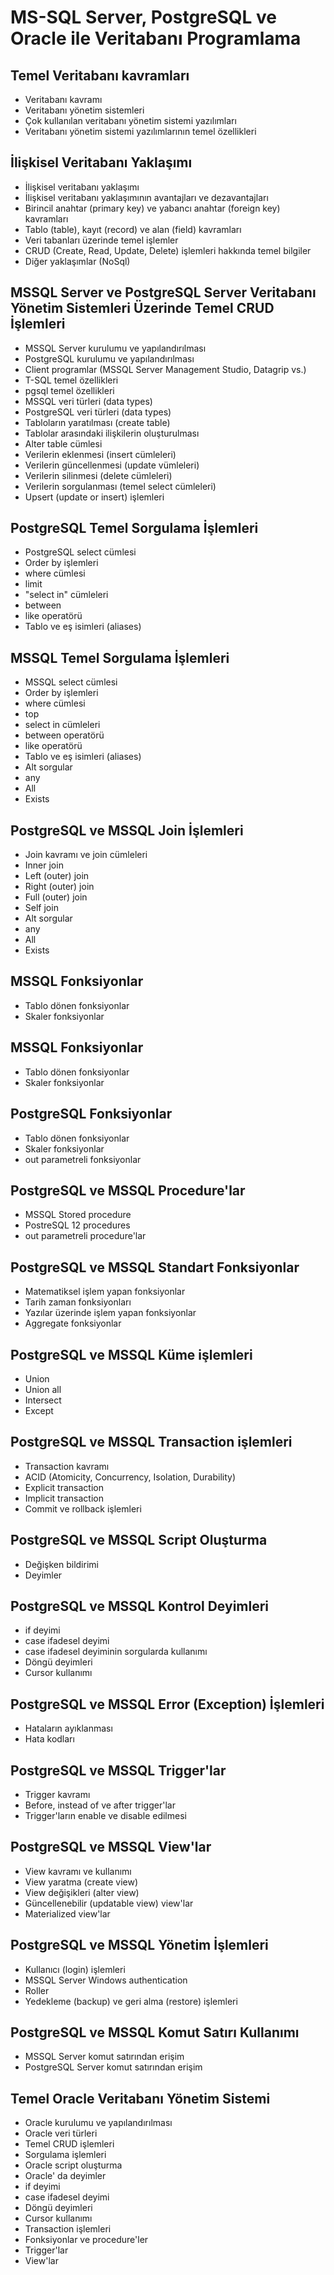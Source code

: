 # MS-SQL Server, PostgreSQL ve Oracle ile Veritabanı Programlama

## Temel Veritabanı kavramları
+ Veritabanı kavramı
+ Veritabanı yönetim sistemleri
+ Çok kullanılan veritabanı yönetim sistemi yazılımları
+ Veritabanı yönetim sistemi yazılımlarının temel özellikleri

## İlişkisel Veritabanı Yaklaşımı
+ İlişkisel veritabanı yaklaşımı
+ İlişkisel veritabanı yaklaşımının avantajları ve dezavantajları
+ Birincil anahtar (primary key) ve yabancı anahtar (foreign key) kavramları
+ Tablo (table), kayıt (record) ve alan (field) kavramları
+ Veri tabanları üzerinde temel işlemler
+ CRUD (Create, Read, Update, Delete) işlemleri hakkında temel bilgiler
+ Diğer yaklaşımlar (NoSql)

## MSSQL Server ve PostgreSQL Server Veritabanı Yönetim Sistemleri Üzerinde Temel CRUD İşlemleri
+ MSSQL Server kurulumu ve yapılandırılması
+ PostgreSQL kurulumu ve yapılandırılması
+ Client programlar (MSSQL Server Management Studio, Datagrip vs.)
+ T-SQL temel özellikleri
+ pgsql temel özellikleri
+ MSSQL veri türleri (data types)
+ PostgreSQL veri türleri (data types)
+ Tabloların yaratılması (create table)
+ Tablolar arasındaki ilişkilerin oluşturulması
+ Alter table cümlesi
+ Verilerin eklenmesi (insert cümleleri)
+ Verilerin güncellenmesi (update vümleleri)
+ Verilerin silinmesi (delete cümleleri)
+ Verilerin sorgulanması (temel select cümleleri)
+ Upsert (update or insert) işlemleri

## PostgreSQL Temel Sorgulama İşlemleri
+ PostgreSQL select cümlesi
+ Order by işlemleri
+ where cümlesi
+ limit 
+ "select in" cümleleri
+ between
+ like operatörü
+ Tablo ve eş isimleri (aliases)

## MSSQL Temel Sorgulama İşlemleri
+ MSSQL select cümlesi
+ Order by işlemleri
+ where cümlesi
+ top 
+ select in cümleleri
+ between operatörü
+ like operatörü
+ Tablo ve eş isimleri (aliases)
+ Alt sorgular
+ any
+ All
+ Exists

## PostgreSQL ve MSSQL Join İşlemleri
+ Join kavramı ve join cümleleri
+ Inner join
+ Left (outer) join
+ Right (outer) join
+ Full (outer) join
+ Self join 
+ Alt sorgular
+ any
+ All
+ Exists

## MSSQL Fonksiyonlar
+ Tablo dönen fonksiyonlar
+ Skaler fonksiyonlar

## MSSQL Fonksiyonlar
+ Tablo dönen fonksiyonlar
+ Skaler fonksiyonlar

## PostgreSQL Fonksiyonlar
+ Tablo dönen fonksiyonlar
+ Skaler fonksiyonlar
+ out parametreli fonksiyonlar

## PostgreSQL ve MSSQL Procedure'lar
+ MSSQL Stored procedure
+ PostreSQL 12 procedures
+ out parametreli procedure'lar

## PostgreSQL ve MSSQL Standart Fonksiyonlar
+ Matematiksel işlem yapan fonksiyonlar
+ Tarih zaman fonksiyonları
+ Yazılar üzerinde işlem yapan fonksiyonlar
+ Aggregate fonksiyonlar

## PostgreSQL ve MSSQL Küme işlemleri
+ Union
+ Union all
+ Intersect
+ Except

## PostgreSQL ve MSSQL Transaction işlemleri
+ Transaction kavramı
+ ACID (Atomicity, Concurrency, Isolation, Durability)
+ Explicit transaction
+ Implicit transaction
+ Commit ve rollback işlemleri

## PostgreSQL ve MSSQL Script Oluşturma
+ Değişken bildirimi
+ Deyimler

## PostgreSQL ve MSSQL Kontrol Deyimleri
+ if deyimi
+ case ifadesel deyimi
+ case ifadesel deyiminin sorgularda kullanımı
+ Döngü deyimleri
+ Cursor kullanımı

## PostgreSQL ve MSSQL Error (Exception) İşlemleri
+ Hataların ayıklanması
+ Hata kodları

## PostgreSQL ve MSSQL Trigger'lar
+ Trigger kavramı
+ Before, instead of ve after trigger'lar
+ Trigger'ların enable ve disable edilmesi

## PostgreSQL ve MSSQL View'lar
+ View kavramı ve kullanımı
+ View yaratma (create view)
+ View değişikleri (alter view)
+ Güncellenebilir (updatable view) view'lar
+ Materialized view'lar

## PostgreSQL ve MSSQL Yönetim İşlemleri
+ Kullanıcı (login) işlemleri
+ MSSQL Server Windows authentication
+ Roller 
+ Yedekleme (backup) ve geri alma (restore) işlemleri

## PostgreSQL ve MSSQL Komut Satırı Kullanımı
+ MSSQL Server komut satırından erişim
+ PostgreSQL Server komut satırından erişim

## Temel Oracle Veritabanı Yönetim Sistemi
+ Oracle kurulumu ve yapılandırılması
+ Oracle veri türleri
+ Temel CRUD işlemleri
+ Sorgulama işlemleri
+ Oracle script oluşturma
+ Oracle' da deyimler
+ if deyimi
+ case ifadesel deyimi
+ Döngü deyimleri
+ Cursor kullanımı
+ Transaction işlemleri
+ Fonksiyonlar ve procedure'ler
+ Trigger'lar
+ View'lar
